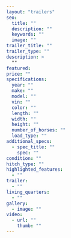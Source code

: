 ```yaml
---
layout: "trailers"
seo:
  title: ""
  description: ""
  keywords: ""
  image: ""
trailer_title: ""
trailer_type: ""
description: >
  ""
featured:
price: ""
specifications:
  year: ""
  make: ""
  model: ""
  vin: ""
  color: ""
  length: ""
  width: ""
  height: ""
  number_of_horses: ""
  load_type: ""
additional_specs:
  - spec_title: ""
    spec: ""
condition: ""
hitch_type: ""
highlighted_features:
  - ""
trailer:
  - ""
living_quarters:
  - ""
gallery:
  - image: ""
video:
  - url: ""
    thumb: ""
---
```

